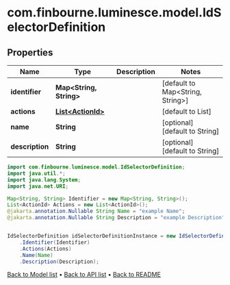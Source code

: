 # com.finbourne.luminesce.model.IdSelectorDefinition

## Properties

Name | Type | Description | Notes
------------ | ------------- | ------------- | -------------
**identifier** | **Map&lt;String, String&gt;** |  | [default to Map<String, String>]
**actions** | [**List&lt;ActionId&gt;**](ActionId.md) |  | [default to List<ActionId>]
**name** | **String** |  | [optional] [default to String]
**description** | **String** |  | [optional] [default to String]

```java
import com.finbourne.luminesce.model.IdSelectorDefinition;
import java.util.*;
import java.lang.System;
import java.net.URI;

Map<String, String> Identifier = new Map<String, String>();
List<ActionId> Actions = new List<ActionId>();
@jakarta.annotation.Nullable String Name = "example Name";
@jakarta.annotation.Nullable String Description = "example Description";


IdSelectorDefinition idSelectorDefinitionInstance = new IdSelectorDefinition()
    .Identifier(Identifier)
    .Actions(Actions)
    .Name(Name)
    .Description(Description);
```


[Back to Model list](../README.md#documentation-for-models) &#8226; [Back to API list](../README.md#documentation-for-api-endpoints) &#8226; [Back to README](../README.md)
